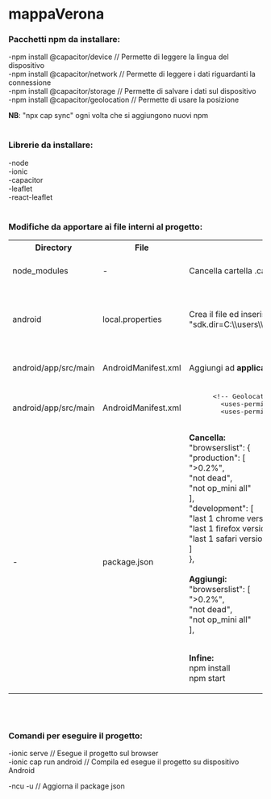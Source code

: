 # mappaVerona

<h3>Pacchetti npm da installare:</h3>
-npm install @capacitor/device            // Permette di leggere la lingua del dispositivo<br/>
-npm install @capacitor/network           // Permette di leggere i dati riguardanti la connessione<br/>
-npm install @capacitor/storage           // Permette di salvare i dati sul dispositivo<br/>
-npm install @capacitor/geolocation       // Permette di usare la posizione<br/>

<b>NB</b>: "npx cap sync" ogni volta che si aggiungono nuovi npm<br/><br/>


<h3>Librerie da installare:</h3>
-node<br/>
-ionic<br/>
-capacitor<br/>
-leaflet<br/>
-react-leaflet<br/><br/>


<h3>Modifiche da apportare ai file interni al progetto:</h3>
<table>
  <tr>
    <th>Directory</th>
    <th>File</th>
    <th>Modifica</th>
    <th>Motivo</th>
  </tr>
  <tr>
    <td>node_modules</td>
    <td>-</td>
    <td>Cancella cartella .cache</td>
    <td>Progetto non si avvia</td>
  </tr>
  <tr>
    <td>android</td>
    <td>local.properties</td>
    <td>Crea il file ed inserisci dentro questa stringa "sdk.dir=C:\\users\\Michele\\AppData\\Local\\Android\\sdk"</td>
    <td>Errore capacitor, non permette di aprire l'emulatore</td>
  </tr>
  <tr>
    <td>android/app/src/main</td>
    <td>AndroidManifest.xml</td>
    <td>Aggiungi ad <b>application</b> android:usesCleartextTraffic="true"</td>
    <td>Vedere le immagini su android</td>
  </tr>
  <tr>
    <td>android/app/src/main</td>
    <td>AndroidManifest.xml</td>
    <td>
      <pre>
      &lt;!-- Geolocation API --&gt;
        &lt;uses-permission android:name="android.permission.ACCESS_COARSE_LOCATION" /&gt;
        &lt;uses-permission android:name="android.permission.ACCESS_FINE_LOCATION" /&gt;
      </pre>
    </td>
    <td>Vedere le immagini su android</td>
  </tr>
  <tr>
    <td>-</td>
    <td>package.json</td>
    <td>
     <b>Cancella:</b><br/>
     "browserslist": {<br/>
       "production": [<br/>
          ">0.2%",<br/>
          "not dead",<br/>
          "not op_mini all"<br/>
        ],<br/>
        "development": [<br/>
          "last 1 chrome version",<br/>
          "last 1 firefox version",<br/>
          "last 1 safari version"<br/>
        ]<br/>
      },
<br/><br/>
<b>Aggiungi:</b><br/>
"browserslist": [<br/>
   ">0.2%",<br/>
  "not dead",<br/>
  "not op_mini all"<br/>
],
<br/><br/>

<b>Infine:</b><br/>
  npm install<br/>
  npm start
</td>
    <td></td>
  </tr>
</table><br/><br/>


<h3>Comandi per eseguire il progetto:</h3>
-ionic serve            // Esegue il progetto sul browser<br/>
-ionic cap run android  // Compila ed esegue il progetto su dispositivo Android

-ncu -u                 // Aggiorna il package json

